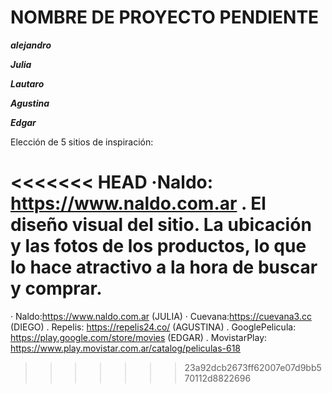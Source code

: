 # NOMBRE DE PROYECTO PENDIENTE

***alejandro***

***Julia***

***Lautaro***

***Agustina***

***Edgar***


 Elección de 5 sitios de inspiración:

<<<<<<< HEAD
 ·Naldo: https://www.naldo.com.ar . El diseño visual del sitio. La ubicación y las fotos de los productos, lo  que lo hace atractivo a la hora de buscar y comprar.
=======
 · Naldo:https://www.naldo.com.ar (JULIA)
 · Cuevana:https://cuevana3.cc (DIEGO)
 . Repelis: https://repelis24.co/ (AGUSTINA)
 . GooglePelicula: https://play.google.com/store/movies (EDGAR)
 . MovistarPlay: https://www.play.movistar.com.ar/catalog/peliculas-618
>>>>>>> 23a92dcb2673ff62007e07d9bb570112d8822696

